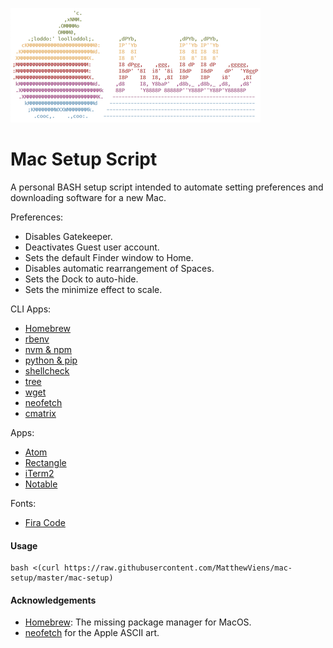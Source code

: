 ![screenshot](./logo.png "Hello")

# Mac Setup Script
A personal BASH setup script intended to automate setting preferences and downloading 
software for a new Mac.

Preferences:
- Disables Gatekeeper.
- Deactivates Guest user account.
- Sets the default Finder window to Home.
- Disables automatic rearrangement of Spaces.
- Sets the Dock to auto-hide.
- Sets the minimize effect to scale.

CLI Apps:
- [Homebrew](https://brew.sh/)
- [rbenv](https://github.com/rbenv/rbenv)
- [nvm & npm](https://github.com/nvm-sh/nvm)
- [python & pip](https://www.python.org/)
- [shellcheck](https://github.com/koalaman/shellcheck)
- [tree](http://mama.indstate.edu/users/ice/tree/)
- [wget](https://www.gnu.org/software/wget/)
- [neofetch](https://github.com/dylanaraps/neofetch)
- [cmatrix](https://github.com/abishekvashok/cmatrix/)

Apps:
- [Atom](https://atom.io/)
- [Rectangle](https://rectangleapp.com/) 
- [iTerm2](https://iterm2.com)
- [Notable](https://notable.md/)

Fonts:
- [Fira Code](https://github.com/tonsky/FiraCode)

#### Usage
```
bash <(curl https://raw.githubusercontent.com/MatthewViens/mac-setup/master/mac-setup)
```

#### Acknowledgements
 - [Homebrew](https://brew.sh/): The missing package manager for MacOS.
 - [neofetch](https://github.com/dylanaraps/neofetch) for the Apple ASCII art.